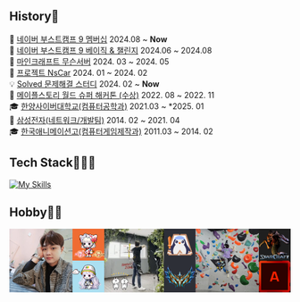 ## History📝  
🌳 [네이버 부스트캠프 9 멤버십](https://boostcamp.connect.or.kr/) 2024.08 ~ **Now**  
🌳 [네이버 부스트캠프 9 베이직 & 챌린지](https://boostcamp.connect.or.kr/) 2024.06 ~ 2024.08  
🧱 [마인크래프트 무슨서버](https://www.youtube.com/playlist?list=PLVontrELGlZ5WqskkuPyMrUKtwkpsrjnd) 2024. 03 ~ 2024. 05  
🚗 [프로젝트 NsCar](https://github.com/TaeRaeKim/TaeRaeKim/raw/main/docs/Project%20NSC.docx) 2024. 01 ~ 2024. 02  
💡 [Solved 문제해결 스터디](https://solved.ac/profile/xofo95/solved) 2024. 02 ~ **Now**  
🍄 [메이플스토리 월드 슈퍼 해커톤 (수상)](https://enter.nexon.com/msw/mci22/program#showcase) 2022. 08 ~ 2022. 11  
🎓 [한양사이버대학교(컴퓨터공학과)](https://www.hycu.ac.kr/user/index.do) 2021.03 ~ *2025. 01  
🏢 [삼성전자(네트워크/개발팀)](https://www.samsung.com/sec/) 2014. 02 ~ 2021. 04  
🎓 [한국애니메이션고(컴퓨터게임제작과)](https://anigo-h.goegh.kr/anigo-h/main.do) 2011.03 ~ 2014. 02  

## Tech Stack👩🏻‍🌾  
[![My Skills](https://skillicons.dev/icons?i=c,cpp,java,spring,jenkins,selenium,git,github,mysql,androidstudio,nodejs,react,html,css,js,ts,linux,vscode,unity,&perline=6)](https://skillicons.dev)
<!-- https://github.com/tandpfun/skill-icons?tab=readme-ov-file#icons-list -->


## Hobby🤸‍♂️  
![image](./images/hobby.png)
<!-- <div style="display: flex;">
    <img src="./images/me.png" height="200px">
    <div style="display: flex;
        flex-direction: column;
        height: 200px">
        <img src="./images/maple2.png" height="100px" style="background: #EF6C33 ;">
        <img src="./images/maple.png" height="100px" style="background: #ABDFF1   ;">
    </div>
    <img src="./images/achery.png" height="200px">
    <div style="display: flex;
        flex-direction: column;
        height: 200px">
        <img src="./images/lolchess.png" height="100px" style="background: black;">
        <img src="./images/challenger.png" height="100px" style="background: #2D2F37 ;">
    </div>
    <img src="./images/climb.png" height="200px">
    <div style="display: flex;
        flex-direction: column;
        height: 200px">
        <img src="./images/starcraft.png" height="100px" style="background: E1DDDB;">
        <img src="./images/starcraftA.png" height="100px" style="background: white;">
    </div>
</div> -->


